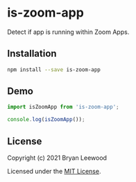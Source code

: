 # is-zoom-app

Detect if app is running within Zoom Apps.

## Installation

```bash
npm install --save is-zoom-app
```

## Demo

```js
import isZoomApp from 'is-zoom-app';

console.log(isZoomApp());
```

## License

Copyright (c) 2021 Bryan Leewood

Licensed under the [MIT License](LICENSE).
